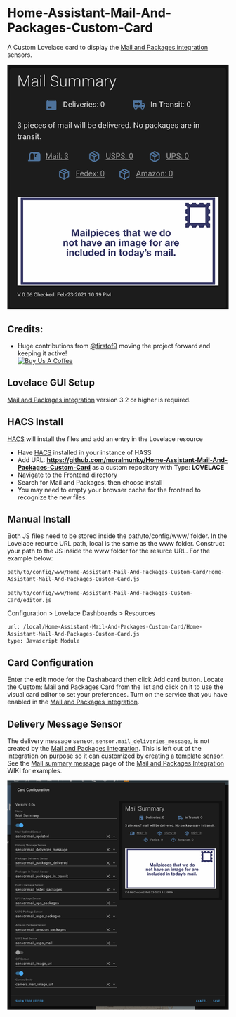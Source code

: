 # Home-Assistant-Mail-And-Packages-Custom-Card

A Custom Lovelace card to display the [Mail and Packages integration](https://github.com/moralmunky/Home-Assistant-Mail-And-Packages) sensors.

<img src="https://github.com/moralmunky/Home-Assistant-Mail-And-Packages-Custom-Card/blob/master/img/card-image.png?raw=true" alt="Preview of card" />

## Credits:

- Huge contributions from [@firstof9](https://github.com/firstof9) moving the project forward and keeping it active!
  <br/>
  <a href="https://www.buymeacoffee.com/Moralmunky" target="_blank"><img src="/docs/coffee.png" alt="Buy Us A Coffee" height="51px" width="217px" /></a>

## Lovelace GUI Setup

[Mail and Packages integration](https://github.com/moralmunky/Home-Assistant-Mail-And-Packages) version 3.2 or higher is required.

## HACS Install

[HACS](https://hacs.xyz) will install the files and add an entry in the Lovelace resource

- Have [HACS](https://hacs.xyz) installed in your instance of HASS
- Add URL: **https://github.com/moralmunky/Home-Assistant-Mail-And-Packages-Custom-Card** as a custom repository with Type: **LOVELACE**
- Navigate to the Frontend directory
- Search for Mail and Packages, then choose install
- You may need to empty your browser cache for the frontend to recognize the new files.

## Manual Install

Both JS files need to be stored inside the path/to/config/www/ folder. In the Lovelace reource URL path, local is the same as the www folder. Construct your path to the JS inside the www folder for the resurce URL. For the example below:

```
path/to/config/www/Home-Assistant-Mail-And-Packages-Custom-Card/Home-Assistant-Mail-And-Packages-Custom-Card.js

path/to/config/www/Home-Assistant-Mail-And-Packages-Custom-Card/editor.js
```

Configuration > Lovelace Dashboards > Resources

```
url: /local/Home-Assistant-Mail-And-Packages-Custom-Card/Home-Assistant-Mail-And-Packages-Custom-Card.js
type: Javascript Module
```

## Card Configuration

Enter the edit mode for the Dashaboard then click Add card button. Locate the Custom: Mail and Packages Card from the list and click on it to use the visual card editor to set your preferences. Turn on the service that you have enabled in the [Mail and Packages integration](https://github.com/moralmunky/Home-Assistant-Mail-And-Packages).

## Delivery Message Sensor

The delivery message sensor, `sensor.mail_deliveries_message`, is not created by the [Mail and Packages Integration](https://github.com/moralmunky/Home-Assistant-Mail-And-Packages/wiki/Mail-Summary-Message). This is left out of the integration on purpose so it can customized by creating a [template sensor](https://www.home-assistant.io/integrations/template/). See the [Mail summary message](https://github.com/moralmunky/Home-Assistant-Mail-And-Packages/wiki/Mail-Summary-Message) page of the [Mail and Packages Integration](https://github.com/moralmunky/Home-Assistant-Mail-And-Packages/wiki/Mail-Summary-Message) WIKI for examples.

<img src="https://github.com/moralmunky/Home-Assistant-Mail-And-Packages-Custom-Card/blob/master/img/visual-editor.png?raw=true" alt="Preview of visual-editor" />

